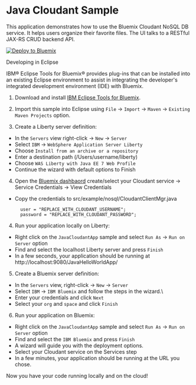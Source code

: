 # Java Cloudant Sample

This application demonstrates how to use the Bluemix Cloudant NoSQL DB service. It helps users organize their favorite files. The UI talks to a RESTful JAX-RS CRUD backend API.

[![Deploy to Bluemix](https://bluemix.net/deploy/button.png)](https://bluemix.net/deploy?repository=https://github.com/IBM-Bluemix/java-cloudant)

Developing in Eclipse

IBM® Eclipse Tools for Bluemix® provides plug-ins that can be installed into an existing Eclipse environment to assist in integrating the developer's integrated development environment (IDE) with Bluemix.

1. Download and install  [IBM Eclipse Tools for Bluemix](https://developer.ibm.com/wasdev/downloads/#asset/tools-IBM_Eclipse_Tools_for_Bluemix).

2. Import this sample into Eclipse using `File` -> `Import` -> `Maven` -> `Existing Maven Projects` option.

3. Create a Liberty server definition:
  - In the `Servers` view right-click -> `New` -> `Server`
  - Select `IBM` -> `WebSphere Application Server Liberty`
  - Choose `Install from an archive or a repository`
  - Enter a destination path (/Users/username/liberty)
  - Choose `WAS Liberty with Java EE 7 Web Profile`
  - Continue the wizard with default options to Finish

4. Open the [Bluemix dashbaord](bluemix.net) create/select your Cloudant service -> Service Credentials  -> View Credentials
  - Copy the credentials to src/example/nosql/CloudantClientMgr.java
    ```
      user = "REPLACE_WITH_CLOUDANT_USERNAME";
      password = "REPLACE_WITH_CLOUDANT_PASSWORD";
    ```  

4. Run your application locally on Liberty:
  - Right click on the `JavaCloudantApp` sample and select `Run As` -> `Run on Server` option
  - Find and select the localhost Liberty server and press `Finish`
  - In a few seconds, your application should be running at http://localhost:9080/JavaHelloWorldApp/

5. Create a Bluemix server definition:
  - In the `Servers` view, right-click -> `New` -> `Server`
  - Select `IBM` -> `IBM Bluemix` and follow the steps in the wizard.\
  - Enter your credentials and click `Next`
  - Select your `org` and `space` and click `Finish`

6. Run your application on Bluemix:
  - Right click on the `JavaCloudantApp` sample and select `Run As` -> `Run on Server` option
  - Find and select the `IBM Bluemix` and press `Finish`
  - A wizard will guide you with the deployment options.
  - Select your Cloudant service on the Services step
  - In a few minutes, your application should be running at the URL you chose.

Now you have your code running locally and on the cloud!

[Liberty Maven Plug-in]: https://github.com/WASdev/ci.maven
